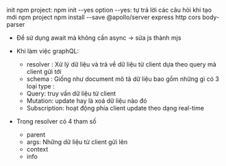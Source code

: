 init npm project: npm init --yes
option --yes: tự trả lời các câu hỏi khi tạo mới npm project
npm install --save @apollo/server express http cors body-parser

- Để sử dụng await mà không cần async -> sửa js thành mjs

- Khi làm việc graphQL:

  - resolver : Xử lý dữ liệu và trả về dữ liệu từ client dựa theo query mà client gửi tới
  - schema : Giống như document mô tã dữ liệu bao gồm những gì
    có 3 loại type :

  * Query: truy vấn dữ liệu từ client
  * Mutation: update hay là xoá dữ liệu nào đó
  * Subscription: hoạt động phía client update theo dạng real-time

- Trong resolver có 4 tham số
  - parent
  - args: Những dữ liệu từ client gửi lên
  - context
  - info
